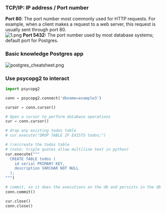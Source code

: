### TCP/IP: IP address / Port number  
**Port 80**: The port number most commonly used for HTTP requests. For example, when a client makes a request to a web server, this request is usually sent through port 80.  
![1.png](http://note.youdao.com/yws/res/181/WEBRESOURCEb7a1592e52ed0bae8f80d7c521054d5b)
**Port 5432:** The port number used by most database systems; default port for Postgres.

### Basic knowledge Postgres app
![postgres_cheatsheet.png](http://note.youdao.com/yws/res/186/WEBRESOURCE16042c3a6f49490307ee50eb620e21ff)

### Use psycopg2 to interact


```python
import psycopg2

conn = psycopg2.connect('dbname=example3')

cursor = conn.cursor()

# Open a cursor to perform database operations
cur = conn.cursor()

# drop any existing todos table
# cur.execute("DROP TABLE IF EXISTS todos;")

# (re)create the todos table
# (note: triple quotes allow multiline text in python)
cur.execute("""
  CREATE TABLE todos (
    id serial PRIMARY KEY,
    description VARCHAR NOT NULL
  );
""")

# commit, so it does the executions on the db and persists in the db
conn.commit()

cur.close()
conn.close()
```
